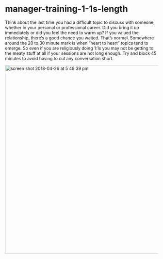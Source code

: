 # manager-training-1-1s-length

Think about the last time you had a difficult topic to discuss with someone, whether in your personal or professional career. Did you bring it up immediately or did you feel the need to warm up? If you valued the relationship, there’s a good chance you waited.  That’s normal. Somewhere around the 20 to 30 minute mark is when “heart to heart” topics tend to emerge. So even if you are religiously doing 1:1s you may not be getting to the meaty stuff at all if your sessions are not long enough. Try and block 45 minutes to avoid having to cut any conversation short. 

<img width="622" alt="screen shot 2018-04-26 at 5 49 39 pm" src="https://user-images.githubusercontent.com/18661767/39333904-a7c47bba-497a-11e8-8d34-a3f8fe67f8a8.png">
